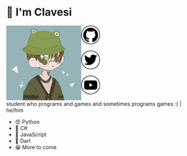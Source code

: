 # 👋 I'm Clavesi

<img src="https://github.com/clavesi/clavesi/blob/master/img/profile-pic.png?raw=true" align="left" width="200" height="200" />

<a href="https://github.com/clavesi"><img src="https://github.com/clavesi/clavesi/blob/master/img/github.png?raw=true" width="50" height="50" /></a>

<a href="https://twitter.com/clavesii"><img src="https://github.com/clavesi/clavesi/blob/master/img/twitter.png?raw=true" width="50" height="50" /></a>

<a href="https://www.youtube.com/channel/UCOcfPlsNiMSjtPpYuso48pw"><img src="https://github.com/clavesi/clavesi/blob/master/img/youtube.png?raw=true" width="50" height="50" /></a>

student who programs and games and sometimes programs games :) | he/him

- 😍 Python
- 👾 C#
- 😤 JavaScript
- 🎯 Dart
- 😁 More to come
